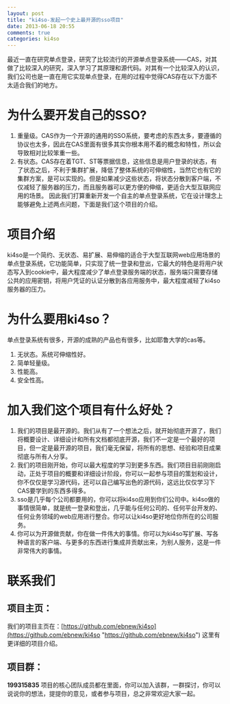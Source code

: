 ```yaml
---
layout: post
title: "ki4so-发起一个史上最开源的sso项目"
date: 2013-06-18 20:55
comments: true
categories: ki4so
---
```

最近一直在研究单点登录，研究了比较流行的开源单点登录系统——CAS，对其做了比较深入的研究，深入学习了其原理和源代码。对其有一个比较深入的认识，我们公司也是一直在用它实现单点登录，在用的过程中觉得CAS存在以下方面不太适合我们的地方。
# 为什么要开发自己的SSO? #


1. 重量级。CAS作为一个开源的通用的SSO系统，要考虑的东西太多，要遵循的协议也太多，因此在CAS里面有很多其实你根本用不着的概念和特性，所以会导致相对比较笨重一些。
2. 有状态。CAS存在着TGT、ST等票据信息，这些信息是用户登录的状态，有了状态之后，不利于集群扩展，降低了整体系统的可伸缩性，当然它也有它的集群方案，是可以实现的。但是如果减少这些状态，将状态分散到客户端，不仅减轻了服务器的压力，而且服务器可以更方便的伸缩，更适合大型互联网应用的场景。
  因此我们打算重新开发一个自主的单点登录系统，它在设计理念上能够避免上述两点问题，下面是我们这个项目的介绍。
# 项目介绍 #

  ki4so是一个简约、无状态、易扩展、易伸缩的适合于大型互联网web应用场景的单点登录系统，它功能简单，只实现了统一登录和登出，它最大的特色是将用户状态写入到cookie中，最大程度减少了单点登录服务端的状态，服务端只需要存储公共的应用密钥，将用户凭证的认证分散到各应用服务中，最大程度减轻了ki4so服务器的压力。
# 为什么要用ki4so？ #

单点登录系统有很多，开源的成熟的产品也有很多，比如耶鲁大学的cas等。

1. 无状态。系统可伸缩性好。
2. 简单轻量级。
3. 性能高。
4. 安全性高。
# 加入我们这个项目有什么好处？ #



1. 我们的项目是最开源的。我们从有了一个想法之后，就开始彻底开源了，我们将概要设计、详细设计和所有文档都彻底开源，我们不一定是一个最好的项目，但一定是最开源的项目，我们毫无保留，将所有的思想、经验和项目成果彻底与所有人分享。
2. 我们的项目刚开始，你可以最大程度的学习到更多东西。我们项目目前刚刚启动，正处于项目的概要和详细设计阶段，你可以一起参与项目的策划和设计，你不仅仅是学习源代码，还可以自己编写出色的源代码，这远比仅仅学习下CAS要学到的东西多得多。
3. sso是几乎每个公司都要用的，你可以将ki4so应用到你们公司中。ki4so做的事情很简单，就是统一登录和登出，几乎能与任何公司的、任何平台开发的、任何业务领域的web应用进行整合。你可以让ki4so更好地位你所在的公司服务。
4. 你可以为开源做贡献，你在做一件伟大的事情。你可以为ki4so写扩展、写各种语言的客户端、与更多的东西进行集成并贡献出来，为别人服务，这是一件非常伟大的事情。
# 联系我们 #

## 项目主页： ##
 我们的项目主页在：[https://github.com/ebnew/ki4so](https://github.com/ebnew/ki4so "https://github.com/ebnew/ki4so") 这里有更详细的项目介绍。
## 项目群： ##
**199315835** 项目的核心团队成员都在里面，你可以加入该群，一群探讨，你可以说说你的想法，提提你的意见，或者参与项目，总之非常欢迎大家一起。